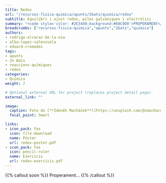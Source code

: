 ```yaml
---
title: Redox
url: "/recursos-fisica-quimica/apunts/2batx/quimica/redox"
subtitle: Equilibri i ajust redox, piles galvàniques i electròlisi
summary: "<code style='color: #2E3440;background:#88C0D0'>PROPERAMENT</code> <br> Equilibri redox. Ajust redox. Piles galvàniques. Electròlisi."
breadcrumbs: ["recursos-fisica-quimica","apunts","2batx","quimica"]
authors:
- rodrigo-alcaraz-de-la-osa
- alba-lopez-valenzuela
- eduard-cremades
tags:
- apunts
- 2n Batx
- reaccions-químiques
- redox
categories:
- Química
weight: 7

# Optional external URL for project (replaces project detail page).
external_link: ""

image:
  caption: Foto de [**Zdeněk Macháček**](https://unsplash.com/@zmachacek) en [Unsplash](https://unsplash.com)
  focal_point: Smart

links:
- icon_pack: fas
  icon: file-download
  name: Pòster
  url: redox-poster.pdf
- icon_pack: fas
  icon: pencil-ruler
  name: Exercicis
  url: redox-exercicis.pdf
---
```


{{% callout soon %}}
Properament...
{{% /callout %}}